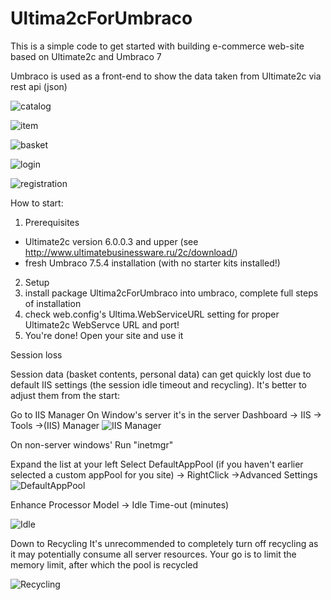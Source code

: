 # Ultima2cForUmbraco

This is a simple code to get started with building e-commerce web-site based on Ultimate2c and Umbraco 7

Umbraco is used as a front-end to show the data taken from Ultimate2c via rest api (json)

![catalog](https://snag.gy/GPuznF.jpg)

![item](https://snag.gy/A3QJmv.jpg)

![basket](https://snag.gy/A8KbHy.jpg)

![login](https://snag.gy/3v4GJo.jpg)

![registration](https://snag.gy/YoaUi4.jpg)


How to start:

1. Prerequisites
  - Ultimate2c version 6.0.0.3 and upper (see http://www.ultimatebusinessware.ru/2c/download/)
  - fresh Umbraco 7.5.4 installation (with no starter kits installed!)
2. Setup
  1. install package Ultima2cForUmbraco into umbraco, complete full steps of installation 
  2. check web.config's Ultima.WebServiceURL setting for proper Ultimate2c WebServce URL and port!
3. You're done! Open your site and use it

Session loss

Session data (basket contents, personal data) can get quickly lost due to default IIS settings
(the session idle timeout and recycling).
It's better to adjust them from the start:

Go to IIS Manager
On Window's server it's in the server Dashboard -> IIS -> Tools ->(IIS) Manager
![IIS Manager](https://snag.gy/ozbTjh.jpg)

On non-server windows' Run "inetmgr"

Expand the list at your left 
Select DefaultAppPool (if you haven't earlier selected a custom appPool for you site) -> RightClick ->Advanced Settings
![DefaultAppPool](https://snag.gy/hIywle.jpg)

Enhance Processor Model -> Idle Time-out (minutes)

![Idle](https://snag.gy/P1pqV4.jpg)

Down to Recycling
It's unrecommended to completely turn off recycling as it may potentially consume all server resources.
Your go is to limit the memory limit, after which the pool is recycled

![Recycling](https://snag.gy/wAFZ0g.jpg)
